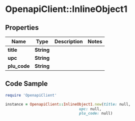 # OpenapiClient::InlineObject1

## Properties

Name | Type | Description | Notes
------------ | ------------- | ------------- | -------------
**title** | **String** |  | 
**upc** | **String** |  | 
**plu_code** | **String** |  | 

## Code Sample

```ruby
require 'OpenapiClient'

instance = OpenapiClient::InlineObject1.new(title: null,
                                 upc: null,
                                 plu_code: null)
```


